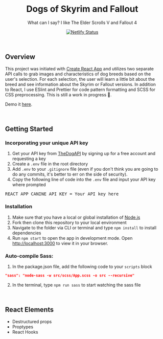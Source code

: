 <h1 align="center">Dogs of Skyrim and Fallout</h1>
<p align="center">What can I say? I like The Elder Scrolls V and Fallout 4</p>

<div align="center">
  
[![Netlify Status](https://api.netlify.com/api/v1/badges/6f35eb57-55c5-4dde-a43c-3b8cb3007ec0/deploy-status)](https://app.netlify.com/sites/greatdogs/deploys)

</div>
<br/>

## Overview

This project was initiated with [Create React App](https://github.com/facebook/create-react-app) and utilizes two separate API calls to grab images and characteristics of dog breeds based on the user's selection. For each selection, the user will learn a little bit about the breed and see information about the Skyrim or Fallout versions. In addition to React, I use ESlint and Prettier for code pattern formatting and SCSS for CSS preprocessing. This is still a work in progress 🚧.

Demo it [here](https://falloutskyrimdogs.netlify.app).

<br/>

## Getting Started

### Incorporating your unique API key

1.  Get your API key from [TheDogAPI](https://thedogapi.com/) by signing up for a free account and requesting a key
2.  Create a `.env` file in the root directory
3.  Add `.env` to your `.gitignore` file (even if you don't think you are going to do any commits, it's better to err on the side of security).
4.  Copy the following line of code into the `.env` file and input your API key where prompted

<pre>
REACT_APP_CANINE_API_KEY = Your API key here
</pre>

### Installation

1. Make sure that you have a local or global installation of [Node.js](https://nodejs.org/en/)
2. Fork then clone this repository to your local environment
3. Navigate to the folder via CLI or terminal and type `npm install` to install dependencies
4. Run `npm start` to open the app in development mode. Open [http://localhost:3000](http://localhost:3000) to view it in your browser.

### Auto-compile Sass:

1. In the package.json file, add the following code to your `scripts` block

```json
"sass": "node-sass -w src/scss/App.scss -o src --recursive"
```

2. In the terminal, type `npm run sass` to start watching the sass file

<br/>

## React Elements

- Destructured props
- Proptypes
- React Hooks

<br/>
